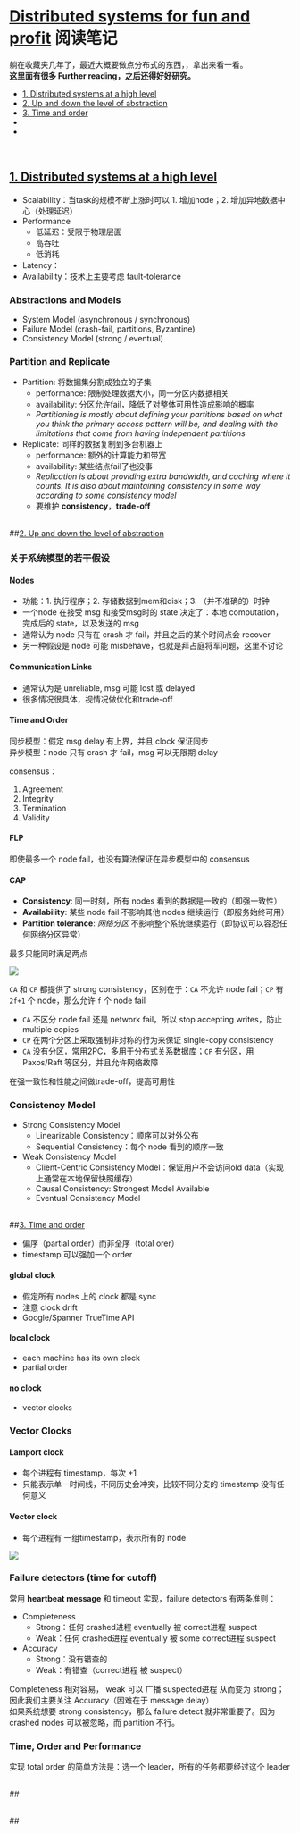 # [Distributed systems for fun and profit](http://book.mixu.net/distsys/index.html) 阅读笔记

躺在收藏夹几年了，最近大概要做点分布式的东西，，拿出来看一看。   
**这里面有很多 Further reading，之后还得好好研究。**

- [1. Distributed systems at a high level](#1)
- [2. Up and down the level of abstraction](#2)
- [3. Time and order](#3)
- [](#4)
- [](#5)


&nbsp;   
<a id="1"></a>
## [1. Distributed systems at a high level](http://book.mixu.net/distsys/intro.html)

- Scalability：当task的规模不断上涨时可以 1. 增加node；2. 增加异地数据中心（处理延迟）
- Performance
  - 低延迟：受限于物理层面
  - 高吞吐
  - 低消耗
- Latency：
- Availability：技术上主要考虑 fault-tolerance

### Abstractions and Models

- System Model (asynchronous / synchronous)
- Failure Model (crash-fail, partitions, Byzantine)
- Consistency Model (strong / eventual)

### Partition and Replicate

- Partition: 将数据集分割成独立的子集
  - performance: 限制处理数据大小，同一分区内数据相关
  - availability: 分区允许fail，降低了对整体可用性造成影响的概率
  - *Partitioning is mostly about defining your partitions based on what you think the primary access pattern will be, and dealing with the limitations that come from having independent partitions*
- Replicate: 同样的数据复制到多台机器上
  - performance: 额外的计算能力和带宽
  - availability: 某些结点fail了也没事
  - *Replication is about providing extra bandwidth, and caching where it counts. It is also about maintaining consistency in some way according to some consistency model*
  - 要维护 **consistency**，**trade-off**


&nbsp;   
<a id="2"></a>
##[2. Up and down the level of abstraction](http://book.mixu.net/distsys/abstractions.html)

### 关于系统模型的若干假设

#### Nodes
- 功能：1. 执行程序；2. 存储数据到mem和disk；3. （并不准确的）时钟
- 一个node 在接受 msg 和接受msg时的 state 决定了：本地 computation，完成后的 state，以及发送的 msg
- 通常认为 node 只有在 crash 才 fail，并且之后的某个时间点会 recover
- 另一种假设是 node 可能 misbehave，也就是拜占庭将军问题，这里不讨论

#### Communication Links
- 通常认为是 unreliable, msg 可能 lost 或 delayed
- 很多情况很具体，视情况做优化和trade-off

#### Time and Order
同步模型：假定 msg delay 有上界，并且 clock 保证同步   
异步模型：node 只有 crash 才 fail，msg 可以无限期 delay

consensus：
1. Agreement
2. Integrity
3. Termination
4. Validity

#### FLP
即使最多一个 node fail，也没有算法保证在异步模型中的 consensus

#### CAP
- **Consistency**: 同一时刻，所有 nodes 看到的数据是一致的（即强一致性）
- **Availability**: 某些 node fail 不影响其他 nodes 继续运行（即服务始终可用）
- **Partition tolerance**: *网络分区* 不影响整个系统继续运行（即协议可以容忍任何网络分区异常）

最多只能同时满足两点

![](assets/CAP.png)

`CA` 和 `CP` 都提供了 strong consistency，区别在于：`CA` 不允许 node fail；`CP` 有 `2f+1` 个 node，那么允许 `f` 个 node fail

- `CA` 不区分 node fail 还是 network fail，所以 stop accepting writes，防止 multiple copies
- `CP` 在两个分区上采取强制非对称的行为来保证 single-copy consistency
- `CA` 没有分区，常用2PC，多用于分布式关系数据库；`CP` 有分区，用 Paxos/Raft 等区分，并且允许网络故障

在强一致性和性能之间做trade-off，提高可用性

### Consistency Model

- Strong Consistency Model
  - Linearizable Consistency：顺序可以对外公布
  - Sequential Consistency：每个 node 看到的顺序一致
- Weak Consistency Model
  - Client-Centric Consistency Model：保证用户不会访问old data（实现上通常在本地保留快照缓存）
  - Causal Consistency: Strongest Model Available
  - Eventual Consistency Model


&nbsp;   
<a id="3"></a>
##[3. Time and order](http://book.mixu.net/distsys/time.html)

- 偏序（partial order）而非全序（total orer）
- timestamp 可以强加一个 order

#### global clock
- 假定所有 nodes 上的 clock 都是 sync
- 注意 clock drift
- Google/Spanner TrueTime API

#### local clock
- each machine has its own clock
- partial order

#### no clock
- vector clocks

### Vector Clocks

#### Lamport clock
- 每个进程有 timestamp，每次 +1
- 只能表示单一时间线，不同历史会冲突，比较不同分支的 timestamp 没有任何意义

#### Vector clock
- 每个进程有 一组timestamp，表示所有的 node

![](assets/vector_clock.png)

### Failure detectors (time for cutoff)

常用 **heartbeat message** 和 timeout 实现，failure detectors 有两条准则：

- Completeness
  - Strong：任何 crashed进程 eventually 被 correct进程 suspect
  - Weak：任何 crashed进程 eventually 被 some correct进程 suspect
- Accuracy
  - Strong：没有错查的
  - Weak：有错查（correct进程 被 suspect）

Completeness 相对容易， weak 可以 广播 suspected进程 从而变为 strong；因此我们主要关注 Accuracy（困难在于 message delay）   
如果系统想要 strong consistency，那么 failure detect 就非常重要了。因为 crashed nodes 可以被忽略，而 partition 不行。

### Time, Order and Performance

实现 total order 的简单方法是：选一个 leader，所有的任务都要经过这个 leader


&nbsp;   
<a id="4"></a>
##[]()



&nbsp;   
<a id="5"></a>
##[]()

